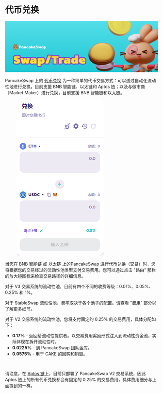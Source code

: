 # 代币兑换

![](../../.gitbook/assets/swap-trade-header.png)

PancakeSwap 上的 [代币兑换](https://pancakeswap.finance/swap) 为一种简单的代币交易方式：可以透过自动化流动性池进行兑换，目前支援 BNB 智能链、以太链和 Aptos 链；以及与做市商（Market Maker）进行兑换，目前支援 BNB 智能链和以太链。

<div align="left">

<figure><img src="../../.gitbook/assets/代币交换 (1).png" alt=""><figcaption></figcaption></figure>

</div>

当您在 [BNB 智能链](https://pancakeswap.finance/swap?chain=bsc) 或 [以太链](https://pancakeswap.finance/swap?chain=eth) 上的PancakeSwap 进行代币兑换（交易）时，您将根据您的交易经过的流动性池类型支付交易费用。您可以通过点击 "路由" 那栏的放大镜图标来检查交易路径的详细信息。&#x20;

对于 V3 交易系统的流动性池，目前有四个不同的收费等级：0.01%、0.05%、0.25% 和 1%。&#x20;

对于 StableSwap 流动性池，费率取决于各个池子的配置。请查看 “[费用](wen-ding-bi-dui-huan/#wen-ding-bi-jiao-yi-fei-yong)” 部分以了解更多细节。

对于 V2 交易系统的流动性池，您将支付固定的 0.25% 的交易费用，具体分配如下：&#x20;

* **0.17%** - 返回给流动性提供者。以交易费用奖励形式注入到流动性资金池，实际体现在拆开流动性时。
* **0.0225%** - 到 PancakeSwap 团队金库。&#x20;
* **0.0575%** - 用于 CAKE 的回购和销毁。

<div align="left">

<figure><img src="../../.gitbook/assets/微信截图_20230405172600.png" alt=""><figcaption></figcaption></figure>

</div>

请注意，在 [Aptos 链](https://aptos.pancakeswap.finance/swap)上，目前只部署了 PancakeSwap  V2 交易系统，因此 Aptos 链上的所有代币兑换都会有固定的 0.25% 的交易费用，具体费用细分与上面提到的一样。
